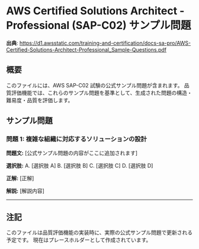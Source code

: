 # AWS Certified Solutions Architect - Professional (SAP-C02) サンプル問題

**出典**: https://d1.awsstatic.com/training-and-certification/docs-sa-pro/AWS-Certified-Solutions-Architect-Professional_Sample-Questions.pdf

## 概要

このファイルには、AWS SAP-C02 試験の公式サンプル問題が含まれます。
品質評価機能では、これらのサンプル問題を基準として、生成された問題の構造・難易度・品質を評価します。

## サンプル問題

### 問題 1: 複雑な組織に対応するソリューションの設計

**問題文:**
[公式サンプル問題の内容がここに追加されます]

**選択肢:**
A. [選択肢 A]
B. [選択肢 B]
C. [選択肢 C]
D. [選択肢 D]

**正解:** [正解]

**解説:**
[解説内容]

---

## 注記

このファイルは品質評価機能の実装時に、実際の公式サンプル問題で更新される予定です。
現在はプレースホルダーとして作成されています。
